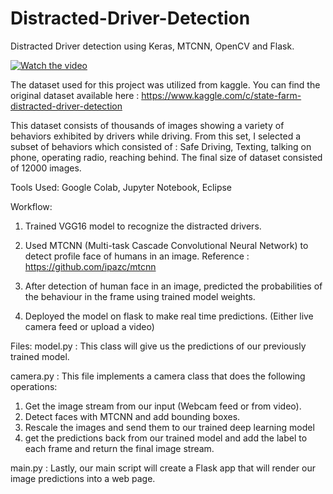 # Distracted-Driver-Detection

Distracted Driver detection using Keras, MTCNN, OpenCV and Flask.

[![Watch the video](https://i.imgur.com/SyhvFfX.png)](https://youtu.be/n35xB_-uSYE)

The dataset used for this project was utilized from kaggle. You can find the original dataset available here : https://www.kaggle.com/c/state-farm-distracted-driver-detection

This dataset consists of thousands of images showing a variety of behaviors exhibited by drivers while driving. From this set, I selected a subset of behaviors which consisted of : Safe Driving, Texting, talking on phone, operating radio, reaching behind. The final size of dataset consisted of 12000 images.

Tools Used: Google Colab, Jupyter Notebook, Eclipse

Workflow:

1. Trained VGG16 model to recognize the distracted drivers.

2. Used MTCNN (Multi-task Cascade Convolutional Neural Network) to detect profile face of humans in an image.
Reference : https://github.com/ipazc/mtcnn

3. After detection of human face in an image, predicted the probabilities of the behaviour in the frame using trained model weights.

4. Deployed the model on flask to make real time predictions. (Either live camera feed or upload a video)


Files:
model.py : This class will give us the predictions of our previously trained model.

camera.py : This file implements a camera class that does the following operations: 

1. Get the image stream from our input (Webcam feed or from video). 
2. Detect faces with MTCNN and add bounding boxes.
3. Rescale the images and send them to our trained deep learning model 
4. get the predictions back from our trained model and add the label to each frame and return the final image stream.

main.py : Lastly, our main script will create a Flask app that will render our image predictions into a web page.

